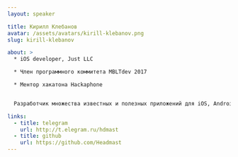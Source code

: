 ```yaml
---
layout: speaker

title: Кирилл Клебанов
avatar: /assets/avatars/kirill-klebanov.png
slug: kirill-klebanov

about: >
  * iOS developer, Just LLC

  * Член программного коммитета MBLTdev 2017

  * Ментор хакатона Hackaphone


  Разработчик множества известных и полезных приложений для iOS, Android и Windows Phone

links:
  - title: telegram
    url: http://t.elegram.ru/hdmast
  - title: github
    url: https://github.com/Headmast
---
```


